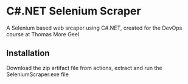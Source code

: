 # C#.NET Selenium Scraper

A Selenium based web srcaper using C#.NET, created for the DevOps course at Thomas More Geel

## Installation

Download the zip artifact file from actions, extract and run the SeleniumScraper.exe file